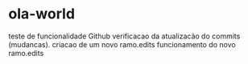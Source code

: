 # ola-world
teste de funcionalidade Github
verificacao da atualizacão do commits (mudancas).
criacao de um novo ramo.edits
funcionamento do novo ramo.edits
